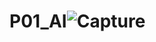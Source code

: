 # P01_AI![Capture](https://user-images.githubusercontent.com/101343768/165305272-e512746b-e5a3-472f-b04f-ea6b14e2a30a.PNG)
